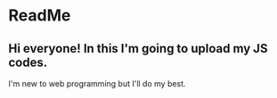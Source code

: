 # ReadMe
Hi everyone!
In this I'm going to upload my JS codes.
---------
I'm new to web programming but I'll do my best.

